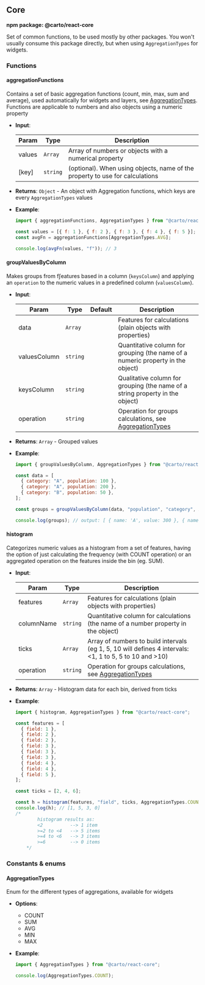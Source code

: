 ## Core

**npm package: @carto/react-core**

Set of common functions, to be used mostly by other packages. You won't usually consume this package directly, but when using `AggregationTypes` for widgets.

### Functions

#### aggregationFunctions

Contains a set of basic aggregation functions (count, min, max, sum and average), used automatically for widgets and layers, see [AggregationTypes](#aggregationtypes). Functions are applicable to numbers and also objects using a numeric property

- **Input**:

  | Param  | Type                | Description                                                                  |
  | ------ | ------------------- | ---------------------------------------------------------------------------- |
  | values | <code>Array</code>  | Array of numbers or objects with a numerical property                        |
  | [key]  | <code>string</code> | (optional). When using objects, name of the property to use for calculations |

- **Returns**: <code>Object</code> - An object with Aggregation functions, which keys are every `AggregationTypes` values

- **Example**:

  ```js
  import { aggregationFunctions, AggregationTypes } from "@carto/react-core";

  const values = [{ f: 1 }, { f: 2 }, { f: 3 }, { f: 4 }, { f: 5 }];
  const avgFn = aggregationFunctions[AggregationTypes.AVG];

  console.log(avgFn(values, "f")); // 3
  ```

#### groupValuesByColumn

Makes groups from f∫eatures based in a column (`keysColumn`) and applying an `operation` to the numeric values in a predefined column (`valuesColumn`).

- **Input**:

  | Param        | Type                | Default | Description                                                                     |
  | ------------ | ------------------- | ------- | ------------------------------------------------------------------------------- |
  | data         | <code>Array</code>  |         | Features for calculations (plain objects with properties)                       |
  | valuesColumn | <code>string</code> |         | Quantitative column for grouping (the name of a numeric property in the object) |
  | keysColumn   | <code>string</code> |         | Qualitative column for grouping (the name of a string property in the object)   |
  | operation    | <code>string</code> |         | Operation for groups calculations, see [AggregationTypes](#aggregationtypes)    |

- **Returns**: <code>Array</code> - Grouped values

- **Example**:

  ```js
  import { groupValuesByColumn, AggregationTypes } from "@carto/react-core";

  const data = [
    { category: "A", population: 100 },
    { category: "A", population: 200 },
    { category: "B", population: 50 },
  ];

  const groups = groupValuesByColumn(data, "population", "category", AggregationTypes.SUM);

  console.log(groups); // output: [ { name: 'A', value: 300 }, { name: 'B', value: 50 }]
  ```

#### histogram

Categorizes numeric values as a histogram from a set of features, having the option of just calculating the frequency (with COUNT operation) or an aggregated operation on the features inside the bin (eg. SUM).

- **Input**:

  | Param      | Type                | Description                                                                                             |
  | ---------- | ------------------- | ------------------------------------------------------------------------------------------------------- |
  | features   | <code>Array</code>  | Features for calculations (plain objects with properties)                                               |
  | columnName | <code>string</code> | Quantitative column for calculations (the name of a number property in the object)                      |
  | ticks      | <code>Array</code>  | Array of numbers to build intervals (eg 1, 5, 10 will defines 4 intervals: <1, 1 to 5, 5 to 10 and >10) |
  | operation  | <code>string</code> | Operation for groups calculations, see [AggregationTypes](#aggregationtypes)                            |

- **Returns**: <code>Array</code> - Histogram data for each bin, derived from ticks

- **Example**:

  ```js
  import { histogram, AggregationTypes } from "@carto/react-core";

  const features = [
    { field: 1 },
    { field: 2 },
    { field: 2 },
    { field: 3 },
    { field: 3 },
    { field: 3 },
    { field: 4 },
    { field: 4 },
    { field: 5 },
  ];

  const ticks = [2, 4, 6];

  const h = histogram(features, "field", ticks, AggregationTypes.COUNT);
  console.log(h); // [1, 5, 3, 0]
  /* 
          histogram results as:
          <2          --> 1 item
          >=2 to <4   --> 5 items
          >=4 to <6   --> 3 items
          >=6         --> 0 items
      */
  ```

### Constants & enums

#### AggregationTypes

Enum for the different types of aggregations, available for widgets

- **Options**:

  - COUNT
  - SUM
  - AVG
  - MIN
  - MAX

- **Example**:

  ```js
  import { AggregationTypes } from "@carto/react-core";

  console.log(AggregationTypes.COUNT);
  ```
